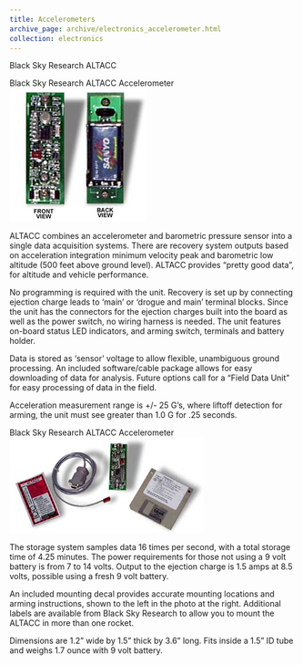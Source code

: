 ```yaml
---
title: Accelerometers
archive_page: archive/electronics_accelerometer.html
collection: electronics
---
```

Black Sky Research ALTACC

Black Sky Research ALTACC Accelerometer ![](/images/electronics_accelerometer1.jpg)

ALTACC combines an accelerometer and barometric pressure sensor into a single data acquisition systems. There are recovery system outputs based on acceleration integration minimum velocity peak and barometric low altitude (500 feet above ground level). ALTACC provides “pretty good data”, for altitude and vehicle performance.

No programming is required with the unit. Recovery is set up by connecting ejection charge leads to ‘main’ or ‘drogue and main’ terminal blocks. Since the unit has the connectors for the ejection charges built into the board as well as the power switch, no wiring harness is needed. The unit features on-board status LED indicators, and arming switch, terminals and battery holder.

Data is stored as ‘sensor’ voltage to allow flexible, unambiguous ground processing. An included software/cable package allows for easy downloading of data for analysis. Future options call for a “Field Data Unit” for easy processing of data in the field.

Acceleration measurement range is +/- 25 G’s, where liftoff detection for arming, the unit must see greater than 1.0 G for .25 seconds.

Black Sky Research ALTACC Accelerometer ![](/images/electronics_accelerometer2.jpg)

The storage system samples data 16 times per second, with a total storage time of 4.25 minutes. The power requirements for those not using a 9 volt battery is from 7 to 14 volts. Output to the ejection charge is 1.5 amps at 8.5 volts, possible using a fresh 9 volt battery.

An included mounting decal provides accurate mounting locations and arming instructions, shown to the left in the photo at the right. Additional labels are available from Black Sky Research to allow you to mount the ALTACC in more than one rocket.

Dimensions are 1.2” wide by 1.5” thick by 3.6” long. Fits inside a 1.5” ID tube and weighs 1.7 ounce with 9 volt battery.

